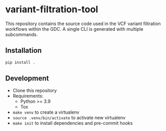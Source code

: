 # variant-filtration-tool

This repository contains the source code used in the VCF variant filtration workflows within the GDC. A single CLI is generated with multiple subcommands.

## Installation

```sh
pip install .
```

## Development

* Clone this repository
* Requirements:
  * Python >= 3.9
  * Tox
* `make venv` to create a virtualenv
* `source .venv/bin/activate` to activate new virtualenv
* `make init` to install dependencies and pre-commit hooks
